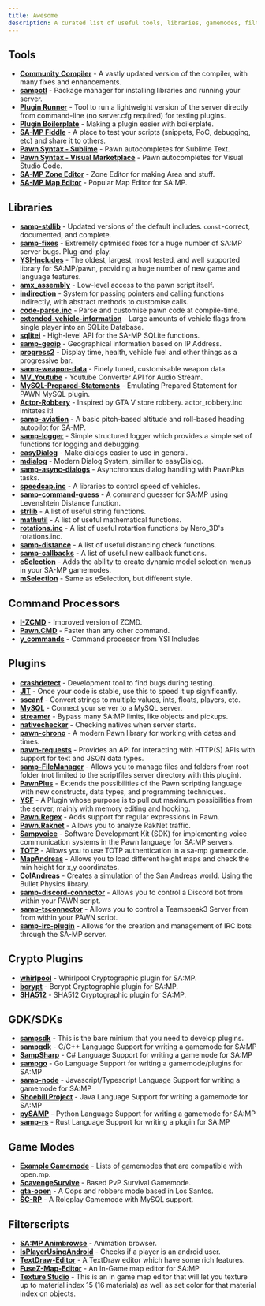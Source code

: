 ```yaml
---
title: Awesome
description: A curated list of useful tools, libraries, gamemodes, filterscripts and plugins for SA-MP development.
---
```


## Tools

- **[Community Compiler](https://github.com/pawn-lang/compiler)** - A vastly updated version of the compiler, with many fixes and enhancements.
- **[sampctl](https://github.com/Southclaws/sampctl)** - Package manager for installing libraries and running your server.
- **[Plugin Runner](https://github.com/Zeex/samp-plugin-runner)** - Tool to run a lightweight version of the server directly from command-line (no server.cfg required) for testing plugins.
- **[Plugin Boilerplate](https://github.com/Southclaws/samp-plugin-boilerplate)** - Making a plugin easier with boilerplate.
- **[SA-MP Fiddle](https://fiddle.sa-mp.dev)** - A place to test your scripts (snippets, PoC, debugging, etc) and share it to others.
- **[Pawn Syntax - Sublime](https://packagecontrol.io/packages/Pawn%20syntax)** - Pawn autocompletes for Sublime Text.
- **[Pawn Syntax - Visual Marketplace](https://marketplace.visualstudio.com/items?itemName=southclaws.vscode-pawn)** - Pawn autocompletes for Visual Studio Code.
- **[SA-MP Zone Editor](https://bitbucket.org/Grimrandomer/samp-zone-editor/downloads)** - Zone Editor for making Area and stuff.
- **[SA-MP Map Editor](https://github.com/openmultiplayer/archive/raw/master/tools/Map%20Editor.zip)** - Popular Map Editor for SA:MP.

## Libraries

- **[samp-stdlib](https://github.com/pawn-lang/samp-stdlib)** - Updated versions of the default includes. `const`-correct, documented, and complete.
- **[samp-fixes](https://github.com/pawn-lang/sa-mp-fixes)** - Extremely optmised fixes for a huge number of SA:MP server bugs. Plug-and-play.
- **[YSI-Includes](https://github.com/pawn-lang/YSI-Includes)** - The oldest, largest, most tested, and well supported library for SA:MP/pawn, providing a huge number of new game and language features.
- **[amx_assembly](https://github.com/Zeex/amx_assembly)** - Low-level access to the pawn script itself.
- **[indirection](https://github.com/Y-Less/indirection)** - System for passing pointers and calling functions indirectly, with abstract methods to customise calls.
- **[code-parse.inc](https://github.com/Y-Less/code-parse.inc)** - Parse and customise pawn code at compile-time.
- **[extended-vehicle-information](https://github.com/Vince0789/sa-mp-extended-vehicle-information)** - Large amounts of vehicle flags from single player into an SQLite Database.
- **[sqlitei](https://github.com/oscar-broman/sqlitei)** - High-level API for the SA-MP SQLite functions.
- **[samp-geoip](https://github.com/Southclaws/SAMP-geoip)** - Geographical information based on IP Address.
- **[progress2](https://github.com/Southclaws/progress2)** - Display time, health, vehicle fuel and other things as a progressive bar.
- **[samp-weapon-data](https://github.com/Southclaws/samp-weapon-data)** - Finely tuned, customisable weapon data.
- **[MV_Youtube](https://github.com/MichaelBelgium/MV_Youtube)** - Youtube Converter API for Audio Stream.
- **[MySQL-Prepared-Statements](https://github.com/PatrickGTR/MySQL-Prepared-Statements)** - Emulating Prepared Statement for PAWN MySQL plugin.
- **[Actor-Robbery](https://github.com/PatrickGTR/actor_robbery)** - Inspired by GTA V store robbery. actor_robbery.inc imitates it!
- **[samp-aviation](https://github.com/Southclaws/samp-aviation)** - A basic pitch-based altitude and roll-based heading autopilot for SA-MP.
- **[samp-logger](https://github.com/Southclaws/samp-logger)** - Simple structured logger which provides a simple set of functions for logging and debugging.
- **[easyDialog](https://github.com/Awsomedude/easyDialog)** - Make dialogs easier to use in general.
- **[mdialog](https://github.com/Open-GTO/mdialog)** - Modern Dialog System, simillar to easyDialog.
- **[samp-async-dialogs](https://github.com/AGraber/samp-async-dialogs)** - Asynchronous dialog handling with PawnPlus tasks.
- **[speedcap.inc](https://github.com/openmultiplayer/archive/blob/master/includes/speedcap.inc)** - A libraries to control speed of vehicles.
- **[samp-command-guess](https://github.com/Kirima2nd/samp-command-guess)** - A command guesser for SA:MP using Levenshtein Distance function.
- **[strlib](https://github.com/oscar-broman/strlib)** - A list of useful string functions.
- **[mathutil](https://github.com/ScavengeSurvive/mathutil)** - A list of useful mathematical functions.
- **[rotations.inc](https://github.com/sampctl/rotations.inc)** - A list of useful rotartion functions by Nero_3D's rotations.inc.
- **[samp-distance](https://github.com/Y-Less/samp-distance)** - A list of useful distancing check functions.
- **[samp-callbacks](https://github.com/emmet-jones/New-SA-MP-callbacks)** - A list of useful new callback functions.
- **[eSelection](https://github.com/TommyB123/eSelection)** - Adds the ability to create dynamic model selection menus in your SA-MP gamemodes. 
- **[mSelection](https://github.com/alextwothousand/mSelection)** - Same as eSelection, but different style.

## Command Processors

- **[I-ZCMD](https://github.com/YashasSamaga/I-ZCMD)** - Improved version of ZCMD.
- **[Pawn.CMD](https://github.com/katursis/Pawn.CMD)** - Faster than any other command.
- **[y_commands](https://github.com/pawn-lang/YSI-Includes/blob/5.x/YSI_Visual/y_commands.md)** - Command processor from YSI Includes

## Plugins

- **[crashdetect](https://github.com/Zeex/samp-plugin-crashdetect)** - Development tool to find bugs during testing.
- **[JIT](https://github.com/Zeex/samp-plugin-jit)** - Once your code is stable, use this to speed it up significantly.
- **[sscanf](https://github.com/Y-Less/sscanf)** - Convert strings to multiple values, ints, floats, players, etc.
- **[MySQL](https://github.com/pBlueG/SA-MP-MySQL)** - Connect your server to a MySQL server.
- **[streamer](https://github.com/samp-incognito/samp-streamer-plugin)** - Bypass many SA:MP limits, like objects and pickups.
- **[nativechecker](https://github.com/openmultiplayer/archive/raw/master/plugins/nativechecker.zip)** - Checking natives when server starts.
- **[pawn-chrono](https://github.com/Southclaws/pawn-chrono)** - A modern Pawn library for working with dates and times.
- **[pawn-requests](https://github.com/Southclaws/pawn-requests)** - Provides an API for interacting with HTTP(S) APIs with support for text and JSON data types.
- **[samp-FileManager](https://github.com/JaTochNietDan/SA-MP-FileManager)** - Allows you to manage files and folders from root folder (not limited to the scriptfiles server directory with this plugin).
- **[PawnPlus](https://github.com/IllidanS4/PawnPlus)** - Extends the possibilities of the Pawn scripting language with new constructs, data types, and programming techniques.
- **[YSF](https://github.com/IllidanS4/YSF)** - A Plugin whose purpose is to pull out maximum possibilities from the server, mainly with memory editing and hooking.
- **[Pawn.Regex](https://github.com/katursis/Pawn.Regex)** - Adds support for regular expressions in Pawn.
- **[Pawn.Raknet](https://github.com/katursis/Pawn.RakNet)** -  Allows you to analyze RakNet traffic.
- **[Sampvoice](https://github.com/CyberMor/sampvoice)** - Software Development Kit (SDK) for implementing voice communication systems in the Pawn language for SA:MP servers.
- **[TOTP](https://github.com/philip1337/samp-plugin-totp)** - Allows you to use TOTP authentication in a sa-mp gamemode.
- **[MapAndreas](https://github.com/Southclaws/samp-plugin-mapandreas)** - Allows you to load different height maps and check the min height for x,y coordinates.
- **[ColAndreas](https://github.com/Pottus/ColAndreas)** - Creates a simulation of the San Andreas world. Using the Bullet Physics library.
- **[samp-discord-connector](https://github.com/maddinat0r/samp-discord-connector)** - Allows you to control a Discord bot from within your PAWN script.
- **[samp-tsconnector](https://github.com/maddinat0r/samp-tsconnector)** - Allows you to control a Teamspeak3 Server from from within your PAWN script.
- **[samp-irc-plugin](https://github.com/samp-incognito/samp-irc-plugin)** - Allows for the creation and management of IRC bots through the SA-MP server. 

## Crypto Plugins

- **[whirlpool](https://github.com/Southclaws/samp-whirlpool)** - Whirlpool Cryptographic plugin for SA:MP.
- **[bcrypt](https://github.com/LassiR/bcrypt-samp)** - Bcrypt Cryptographic plugin for SA:MP.
- **[SHA512](https://github.com/openmultiplayer/archive/raw/master/plugins/SHA512.zip)** - SHA512 Cryptographic plugin for SA:MP.

## GDK/SDKs

 - **[sampsdk](https://github.com/Zeex/samp-plugin-sdk)** - This is the bare minium that you need to develop plugins.
 - **[sampgdk](https://github.com/Zeex/sampgdk)** - C/C++ Language Support for writing a gamemode for SA:MP
 - **[SampSharp](https://github.com/ikkentim/SampSharp)** - C# Language Support for writing a gamemode for SA:MP
 - **[sampgo](https://github.com/sampgo/sampgo)** - Go Language Support for writing a gamemode/plugins for SA:MP
 - **[samp-node](https://github.com/AmyrAhmady/samp-node)** - Javascript/Typescript Language Support for writing a gamemode for SA:MP
 - **[Shoebill Project](https://github.com/Shoebill/ShoebillPlugin)** - Java Language Support for writing a gamemode for SA:MP
 - **[pySAMP](https://github.com/habecker/PySAMP)** - Python Language Support for writing a gamemode for SA:MP
 - **[samp-rs](https://github.com/ZOTTCE/samp-rs)** - Rust Language Support for writing a plugin for SA:MP

## Game Modes

- **[Example Gamemode](https://github.com/openmultiplayer/example-gamemodes)** - Lists of gamemodes that are compatible with open.mp.
- **[ScavengeSurvive](https://github.com/Southclaws/ScavengeSurvive)** - Based PvP Survival Gamemode.
- **[gta-open](https://github.com/PatrickGTR/gta-open)** - A Cops and robbers mode based in Los Santos.
- **[SC-RP](https://github.com/seanny/SC-RP)** - A Roleplay Gamemode with MySQL support.

## Filterscripts

- **[SA:MP Animbrowse](https://github.com/Southclaws/samp-animbrowse)** - Animation browser.
- **[IsPlayerUsingAndroid](https://github.com/Fairuz-Afdhal/IsPlayerUsingAndroid)** - Checks if a player is an android user. 
- **[TextDraw-Editor](https://github.com/Nickk888SAMP/TextDraw-Editor)** - A TextDraw editor which have some rich features.
- **[FuseZ-Map-Editor](https://github.com/fusez/Map-Editor-V3)** - An In-Game map editor for SA:MP
- **[Texture Studio](https://github.com/Pottus/Texture-Studio)** - This is an in game map editor that will let you texture up to material index 15 (16 materials) as well as set color for that material index on objects.
